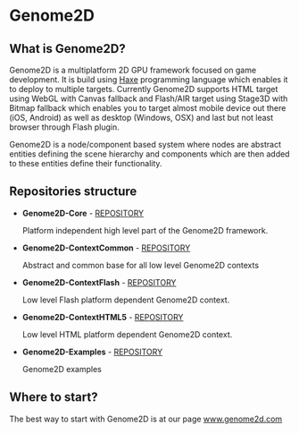 Genome2D
========
What is Genome2D?
-----------------
Genome2D is a multiplatform 2D GPU framework focused on game development. It is build using [Haxe](www.haxe.org) programming language which enables it to deploy to multiple targets. Currently Genome2D supports HTML target using WebGL with Canvas fallback and Flash/AIR target using Stage3D with Bitmap fallback which enables you to target almost mobile device out there (iOS, Android) as well as desktop (Windows, OSX) and last but not least browser through Flash plugin.

Genome2D is a node/component based system where nodes are abstract entities defining the scene hierarchy and components which are then added to these entities define their functionality.

Repositories structure
----------------------
* __Genome2D-Core__ - [REPOSITORY](https://github.com/pshtif/Genome2D-Core)

    Platform independent high level part of the Genome2D framework.
  
* __Genome2D-ContextCommon__ - [REPOSITORY](https://github.com/pshtif/Genome2D-ContextCommon)

    Abstract and common base for all low level Genome2D contexts
  
* __Genome2D-ContextFlash__ - [REPOSITORY](https://github.com/pshtif/Genome2D-ContextFlash)

    Low level Flash platform dependent Genome2D context.
  
* __Genome2D-ContextHTML5__ - [REPOSITORY](https://github.com/pshtif/Genome2D-ContextHTML5)

    Low level HTML platform dependent Genome2D context.

* __Genome2D-Examples__ - [REPOSITORY](https://github.com/pshtif/Genome2D-Examples)

    Genome2D examples
    
Where to start?
---------------
The best way to start with Genome2D is at our page www.genome2d.com
